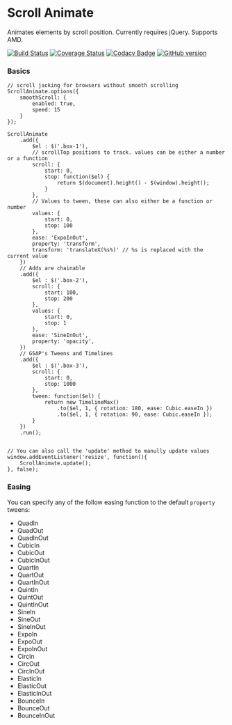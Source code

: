# Scroll Animate

Animates elements by scroll position. Currently requires jQuery. Supports AMD.

[![Build Status](https://travis-ci.org/isuttell/scroll-animate.svg)](https://travis-ci.org/isuttell/scroll-animate)
[![Coverage Status](https://img.shields.io/coveralls/isuttell/scroll-animate.svg)](https://coveralls.io/r/isuttell/scroll-animate)
[![Codacy Badge](https://www.codacy.com/project/badge/e8b62ca02cf7498ab4d6142fc51b4249)](https://www.codacy.com/public/isuttell/scrollanimate)
[![GitHub version](https://badge.fury.io/gh/isuttell%2Fscroll-animate.svg)](http://badge.fury.io/gh/isuttell%2Fscroll-animate)

### Basics

````
// scroll jacking for browsers without smooth scrolling
ScrollAnimate.options({
    smoothScroll: {
        enabled: true,
        speed: 15
    }
});

ScrollAnimate
	.add({
		$el : $('.box-1'),
		// scrollTop positions to track. values can be either a number or a function
        scroll: {
            start: 0,
            stop: function($el) {
                return $(document).height() - $(window).height();
            }
        },
        // Values to tween, these can also either be a function or number
        values: {
            start: 0,
            stop: 100
        },
        ease: 'ExpoInOut',
        property: 'transform',
        transform: 'translateX(%s%)' // %s is replaced with the current value
	})
	// Adds are chainable
	.add({
		$el : $('.box-2'),
        scroll: {
            start: 100,
            stop: 200
        },
        values: {
            start: 0,
            stop: 1
        },
        ease: 'SineInOut',
        property: 'opacity',
	})
	// GSAP's Tweens and Timelines
	.add({
		$el : $('.box-3'),
        scroll: {
            start: 0,
            stop: 1000
        },
        tween: function($el) {
            return new TimelineMax()
                .to($el, 1, { rotation: 180, ease: Cubic.easeIn })
                .to($el, 1, { rotation: 90, ease: Cubic.easeIn });
        }
	})
	.run();


// You can also call the 'update' method to manully update values
window.addEventListener('resize', function(){
    ScrollAnimate.update();
}, false);
````

### Easing

You can specify any of the follow easing function to the default `property` tweens:

* QuadIn
* QuadOut
* QuadInOut
* CubicIn
* CubicOut
* CubicInOut
* QuartIn
* QuartOut
* QuartInOut
* QuintIn
* QuintOut
* QuintInOut
* SineIn
* SineOut
* SineInOut
* ExpoIn
* ExpoOut
* ExpoInOut
* CircIn
* CircOut
* CircInOut
* ElasticIn
* ElasticOut
* ElasticInOut
* BounceIn
* BounceOut
* BounceInOut
